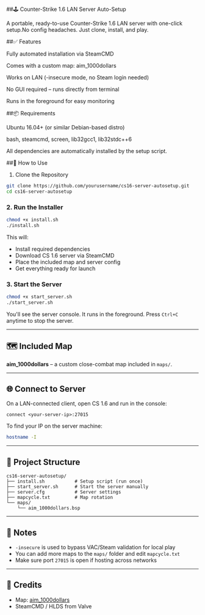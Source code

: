 ##🕹️ Counter-Strike 1.6 LAN Server Auto-Setup

A portable, ready-to-use Counter-Strike 1.6 LAN server with one-click setup.No config headaches. Just clone, install, and play.

##✅ Features

Fully automated installation via SteamCMD

Comes with a custom map: aim_1000dollars

Works on LAN (-insecure mode, no Steam login needed)

No GUI required – runs directly from terminal

Runs in the foreground for easy monitoring

##📦 Requirements

Ubuntu 16.04+ (or similar Debian-based distro)

bash, steamcmd, screen, lib32gcc1, lib32stdc++6

All dependencies are automatically installed by the setup script.

##🚀 How to Use

1. Clone the Repository

```bash
git clone https://github.com/yourusername/cs16-server-autosetup.git
cd cs16-server-autosetup
````

### 2. Run the Installer

```bash
chmod +x install.sh
./install.sh
```

This will:

* Install required dependencies
* Download CS 1.6 server via SteamCMD
* Place the included map and server config
* Get everything ready for launch

### 3. Start the Server

```bash
chmod +x start_server.sh
./start_server.sh
```

You'll see the server console. It runs in the foreground.
Press `Ctrl+C` anytime to stop the server.

---

## 🗺️ Included Map

**aim\_1000dollars** – a custom close-combat map included in `maps/`.

---

## 🌐 Connect to Server

On a LAN-connected client, open CS 1.6 and run in the console:

```plaintext
connect <your-server-ip>:27015
```

To find your IP on the server machine:

```bash
hostname -I
```

---

## 📁 Project Structure

```
cs16-server-autosetup/
├── install.sh           # Setup script (run once)
├── start_server.sh      # Start the server manually
├── server.cfg           # Server settings
├── mapcycle.txt         # Map rotation
└── maps/
    └── aim_1000dollars.bsp
```

---

## 📘 Notes

* `-insecure` is used to bypass VAC/Steam validation for local play
* You can add more maps to the `maps/` folder and edit `mapcycle.txt`
* Make sure port `27015` is open if hosting across networks

---

## 🙌 Credits

* Map: [aim\_1000dollars](https://gamebanana.com/mods/93339)
* SteamCMD / HLDS from Valve
